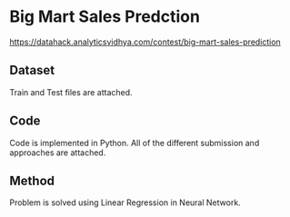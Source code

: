 # Big Mart Sales Predction 
 https://datahack.analyticsvidhya.com/contest/big-mart-sales-prediction
## Dataset
Train and Test files are attached.
## Code
Code is implemented in Python. All of the different submission and approaches are attached. 
## Method
Problem is solved using Linear Regression in Neural Network.
